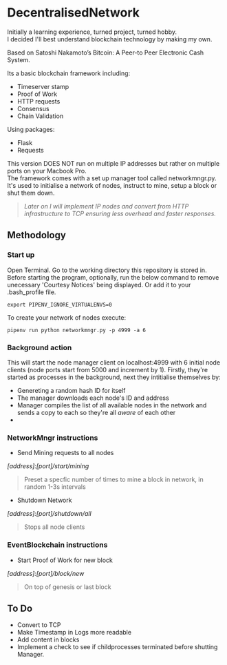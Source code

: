 # DecentralisedNetwork

Initially a learning experience, turned project, turned hobby.  
I decided I'll best understand blockchain technology by making my own.

Based on Satoshi Nakamoto’s Bitcoin: A Peer-to Peer Electronic Cash System.

Its a basic blockchain framework including:

+ Timeserver stamp
+ Proof of Work
+ HTTP requests
+ Consensus
+ Chain Validation

Using packages:

+ Flask 
+ Requests

This version DOES NOT run on multiple IP addresses but rather on multiple ports on your Macbook Pro.  
The framework comes with a set up manager tool called networkmngr.py. It's used to initialise a network of nodes, instruct to mine, setup a block or shut them down.

> _Later on I will implement IP nodes and convert from HTTP infrastructure to TCP ensuring less overhead and faster responses._

## Methodology

### Start up
Open Terminal. Go to the working directory this repository is stored in. Before starting the program, optionally, run the below command to remove unecessary 'Courtesy Notices' being displayed. Or add it to your .bash_profile file.

```export PIPENV_IGNORE_VIRTUALENVS=0```

To create your network of nodes execute:

```pipenv run python networkmngr.py -p 4999 -a 6```

### Background action
This will start the node manager client on localhost:4999 with 6 initial node clients (node ports start from 5000 and increment by 1). Firstly, they're started as processes in the background, next they intitialise themselves by:	
+ Genereting a random hash ID for itself
+ The manager downloads each node's ID and address 	
+ Manager compiles the list of all available nodes in the network and sends a copy to each so they're all _aware_ of each other
+ 

### NetworkMngr instructions

+ Send Mining requests to all nodes

_[address]:[port]/start/mining_

> Preset a specfic number of times to mine a block in network, in random 1-3s intervals

+ Shutdown Network 

_[address]:[port]/shutdown/all_

> Stops all node clients


### EventBlockchain instructions

+ Start Proof of Work for new block

_[address]:[port]/block/new_

> On top of genesis or last block

## To Do

+ Convert to TCP
+ Make Timestamp in Logs more readable
+ Add content in blocks
+ Implement a check to see if childprocesses terminated before shutting Manager.
